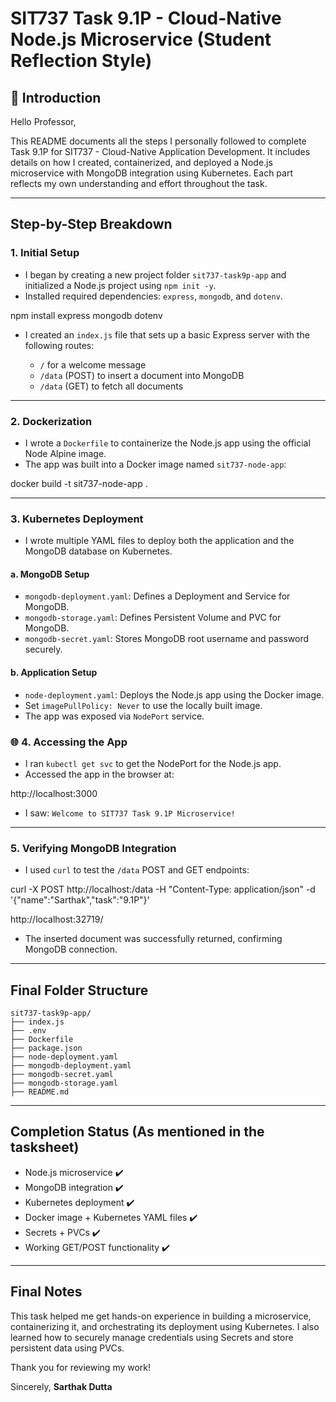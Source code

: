 # SIT737 Task 9.1P - Cloud-Native Node.js Microservice (Student Reflection Style)

## 📘 Introduction

Hello Professor,

This README documents all the steps I personally followed to complete Task 9.1P for SIT737 - Cloud-Native Application Development. It includes details on how I created, containerized, and deployed a Node.js microservice with MongoDB integration using Kubernetes. Each part reflects my own understanding and effort throughout the task.

---

##  Step-by-Step Breakdown

###  1. Initial Setup

* I began by creating a new project folder `sit737-task9p-app` and initialized a Node.js project using `npm init -y`.
* Installed required dependencies: `express`, `mongodb`, and `dotenv`.


npm install express mongodb dotenv


* I created an `index.js` file that sets up a basic Express server with the following routes:

  * `/` for a welcome message
  * `/data` (POST) to insert a document into MongoDB
  * `/data` (GET) to fetch all documents

---

###  2. Dockerization

* I wrote a `Dockerfile` to containerize the Node.js app using the official Node Alpine image.
* The app was built into a Docker image named `sit737-node-app`:


docker build -t sit737-node-app .


---

###  3. Kubernetes Deployment

* I wrote multiple YAML files to deploy both the application and the MongoDB database on Kubernetes.

#### a. MongoDB Setup

* `mongodb-deployment.yaml`: Defines a Deployment and Service for MongoDB.
* `mongodb-storage.yaml`: Defines Persistent Volume and PVC for MongoDB.
* `mongodb-secret.yaml`: Stores MongoDB root username and password securely.

#### b. Application Setup

* `node-deployment.yaml`: Deploys the Node.js app using the Docker image.
* Set `imagePullPolicy: Never` to use the locally built image.
* The app was exposed via `NodePort` service.



### 🌐 4. Accessing the App

* I ran `kubectl get svc` to get the NodePort for the Node.js app.
* Accessed the app in the browser at:


http://localhost:3000


* I saw: `Welcome to SIT737 Task 9.1P Microservice!`

---

###  5. Verifying MongoDB Integration

* I used `curl` to test the `/data` POST and GET endpoints:


curl -X POST http://localhost:<NodePort>/data -H "Content-Type: application/json" -d '{"name":"Sarthak","task":"9.1P"}'

http://localhost:32719/


* The inserted document was successfully returned, confirming MongoDB connection.

---

##  Final Folder Structure

```
sit737-task9p-app/
├── index.js
├── .env
├── Dockerfile
├── package.json
├── node-deployment.yaml
├── mongodb-deployment.yaml
├── mongodb-secret.yaml
├── mongodb-storage.yaml
├── README.md
```

---

## Completion Status (As mentioned in the tasksheet)

* Node.js microservice ✔️
* MongoDB integration ✔️
* Kubernetes deployment ✔️
* Docker image + Kubernetes YAML files ✔️
* Secrets + PVCs ✔️
* Working GET/POST functionality ✔️

---

##  Final Notes

This task helped me get hands-on experience in building a microservice, containerizing it, and orchestrating its deployment using Kubernetes. I also learned how to securely manage credentials using Secrets and store persistent data using PVCs.

Thank you for reviewing my work!

Sincerely,
**Sarthak Dutta**
